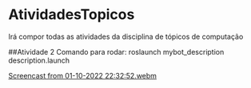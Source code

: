 # AtividadesTopicos
Irá compor todas as atividades da disciplina de tópicos de computação

##Atividade 2
Comando para rodar:
roslaunch mybot_description description.launch


[Screencast from 01-10-2022 22:32:52.webm](https://user-images.githubusercontent.com/90433424/193434155-c1b3bf8c-afd1-4e6f-b92e-f025cfc68e7e.webm)
